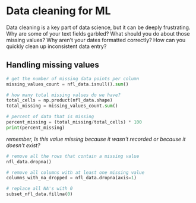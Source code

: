 # Data cleaning for ML
Data cleaning is a key part of data science, but it can be deeply frustrating. 
Why are some of your text fields garbled? What should you do about those missing values? 
Why aren’t your dates formatted correctly? How can you quickly clean up inconsistent data entry?

## Handling missing values

```python
# get the number of missing data points per column
missing_values_count = nfl_data.isnull().sum()
```

```python
# how many total missing values do we have?
total_cells = np.product(nfl_data.shape)
total_missing = missing_values_count.sum()

# percent of data that is missing
percent_missing = (total_missing/total_cells) * 100
print(percent_missing)
```

*remember, Is this value missing because it wasn't recorded or because it doesn't exist?*

```python
# remove all the rows that contain a missing value
nfl_data.dropna()

# remove all columns with at least one missing value
columns_with_na_dropped = nfl_data.dropna(axis=1)

# replace all NA's with 0
subset_nfl_data.fillna(0)
```

